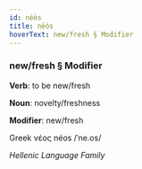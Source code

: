```yaml
---
id: nëös
title: nëös
hoverText: new/fresh § Modifier
---
```


### new/fresh § Modifier

**Verb**: to be new/fresh

**Noun**: novelty/freshness

**Modifier**: new/fresh

Greek νέος néos /ˈne.os/

*Hellenic Language Family*